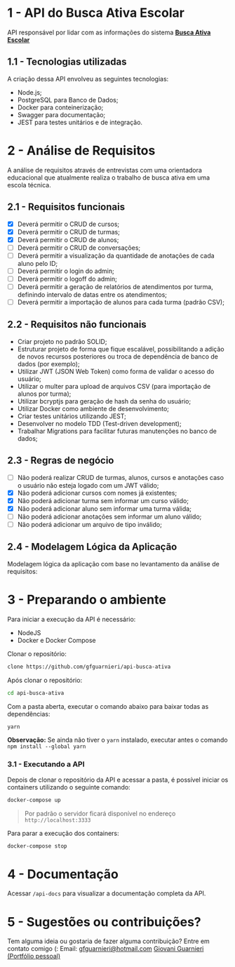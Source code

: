 # 1 - API do Busca Ativa Escolar
API responsável por lidar com as informações do sistema <a href="https://github.com/gfguarnieri/webBuscaAtiva">**Busca Ativa Escolar**</a>

## 1.1 - Tecnologias utilizadas
A criação dessa API envolveu as seguintes tecnologias:
* Node.js;
* PostgreSQL para Banco de Dados;
* Docker para conteinerização;
* Swagger para documentação;
* JEST para testes unitários e de integração.

# 2 - Análise de Requisitos
A análise de requisitos através de entrevistas com uma orientadora educacional que atualmente realiza o trabalho de busca ativa em uma escola técnica. 

## 2.1 - Requisitos funcionais
* [x] Deverá permitir o CRUD de cursos; 
* [x] Deverá permitir o CRUD de turmas; 
* [x] Deverá permitir o CRUD de alunos; 
* [ ] Deverá permitir o CRUD de conversações;
* [ ] Deverá permitir a visualização da quantidade de anotações de cada aluno pelo ID;
* [ ] Deverá permitir o login do admin;
* [ ] Deverá permitir o logoff do admin;
* [ ] Deverá permitir a geração de relatórios de atendimentos por turma, definindo intervalo de datas entre os atendimentos;
* [ ] Deverá permitir a importação de alunos para cada turma (padrão CSV);

## 2.2 - Requisitos não funcionais
* Criar projeto no padrão SOLID;
* Estruturar projeto de forma que fique escalável, possibilitando a adição de novos recursos posteriores ou troca de dependência de banco de dados (por exemplo);
* Utilizar JWT (JSON Web Token) como forma de validar o acesso do usuário;
* Utilizar o multer para upload de arquivos CSV (para importação de alunos por turma);
* Utilizar bcryptjs para geração de hash da senha do usuário; 
* Utilizar Docker como ambiente de desenvolvimento;
* Criar testes unitários utilizando JEST;
* Desenvolver no modelo TDD (Test-driven development);
* Trabalhar Migrations para facilitar futuras manutenções no banco de dados;

## 2.3 - Regras de negócio
* [ ] Não poderá realizar CRUD de turmas, alunos, cursos e anotações caso o usuário não esteja logado com um JWT válido;
* [x] Não poderá adicionar cursos com nomes já existentes;
* [x] Não poderá adicionar turma sem informar um curso válido;
* [x] Não poderá adicionar aluno sem informar uma turma válida; 
* [ ] Não poderá adicionar anotações sem informar um aluno válido;
* [ ] Não poderá adicionar um arquivo de tipo inválido; 

## 2.4 - Modelagem Lógica da Aplicação
Modelagem lógica da aplicação com base no levantamento da análise de requisitos:

# 3 - Preparando o ambiente
Para iniciar a execução da API é necessário:
- NodeJS
- Docker e Docker Compose

Clonar o repositório:
```sh
clone https://github.com/gfguarnieri/api-busca-ativa
```

Após clonar o repositório:
```sh
cd api-busca-ativa
```
 Com a pasta aberta, executar o comando abaixo para baixar todas as dependências:
```sh
yarn
```
**Observação:** Se ainda não tiver o ``yarn`` instalado, executar antes o comando ``npm install --global yarn`` 


### 3.1 - Executando a API
Depois de clonar o repositório da API e acessar a pasta, é possível iniciar os containers utilizando o seguinte comando:

```sh
docker-compose up
```
>Por padrão o servidor ficará disponível no endereço ``http://localhost:3333`` 

Para parar a execução dos containers:
```sh
docker-compose stop
```

# 4 - Documentação
Acessar  ``/api-docs`` para visualizar a documentação completa da API.

# 5 - Sugestões ou contribuições?
Tem alguma ideia ou gostaria de fazer alguma contribuição? Entre em contato comigo (:
Email: gfguarnieri@hotmail.com
[Giovani Guarnieri (Portfólio pessoal)](https://www.giovanniguarnieri.com.br)
